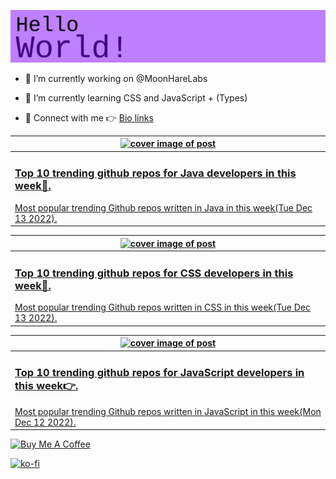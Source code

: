 [![Hello World!](https://github.com/ksenginew/ksenginew/raw/main/header.svg)](#nolink)

- 🔭 I’m currently working on @MoonHareLabs  

- 🌱 I’m currently learning CSS and JavaScript + (Types)    

- 💌 Connect with me 👉 [Bio links](https://ksengine.bio.link)

<!-- blog  posts start -->
<a href="https://dev.to/ksengine/top-10-trending-github-repos-for-java-developers-in-this-week-235e">
<table>
<thead>
<tr>
<th>
<img src="https://res.cloudinary.com/practicaldev/image/fetch/s--cyZjIoc---/c_imagga_scale,f_auto,fl_progressive,h_420,q_auto,w_1000/https://images.unsplash.com/photo-1514927298007-a2b56e5270e1%3Fcrop%3Dentropy%26cs%3Dtinysrgb%26fit%3Dmax%26fm%3Djpg%26ixid%3DMnwyODI4ODF8MHwxfHJhbmRvbXx8fHx8fHx8fDE2NzA5MzEzOTg%26ixlib%3Drb-4.0.3%26q%3D80%26w%3D1080" alt="cover image of post" width="500px" height="auto"/>
</th>
</tr>
</thead>
<tbody>
<tr>
<td>
<h3>Top 10 trending github repos for Java developers in this week🍉.</h3>
Most popular trending Github repos written in Java in this week(Tue Dec 13 2022).
</td>
</tr>
</tbody>
</table>
</a>



<a href="https://dev.to/ksengine/top-10-trending-github-repos-for-css-developers-in-this-week-kdl">
<table>
<thead>
<tr>
<th>
<img src="https://res.cloudinary.com/practicaldev/image/fetch/s--AXwluMlD--/c_imagga_scale,f_auto,fl_progressive,h_420,q_auto,w_1000/https://images.unsplash.com/photo-1530675392811-1966d9218af1%3Fcrop%3Dentropy%26cs%3Dtinysrgb%26fit%3Dmax%26fm%3Djpg%26ixid%3DMnwyODI4ODF8MHwxfHJhbmRvbXx8fHx8fHx8fDE2NzA5MzExNzU%26ixlib%3Drb-4.0.3%26q%3D80%26w%3D1080" alt="cover image of post" width="500px" height="auto"/>
</th>
</tr>
</thead>
<tbody>
<tr>
<td>
<h3>Top 10 trending github repos for CSS developers in this week🎁.</h3>
Most popular trending Github repos written in CSS in this week(Tue Dec 13 2022).
</td>
</tr>
</tbody>
</table>
</a>



<a href="https://dev.to/ksengine/top-10-trending-github-repos-for-javascript-developers-in-this-week-55hi">
<table>
<thead>
<tr>
<th>
<img src="https://res.cloudinary.com/practicaldev/image/fetch/s--VHAXd1Z1--/c_imagga_scale,f_auto,fl_progressive,h_420,q_auto,w_1000/https://images.unsplash.com/photo-1556075798-4825dfaaf498%3Fcrop%3Dentropy%26cs%3Dtinysrgb%26fit%3Dmax%26fm%3Djpg%26ixid%3DMnwyODI4ODF8MHwxfHJhbmRvbXx8fHx8fHx8fDE2NzA4NDQ5MjQ%26ixlib%3Drb-4.0.3%26q%3D80%26w%3D1080" alt="cover image of post" width="500px" height="auto"/>
</th>
</tr>
</thead>
<tbody>
<tr>
<td>
<h3>Top 10 trending github repos for JavaScript developers in this week👉.</h3>
Most popular trending Github repos written in JavaScript in this week(Mon Dec 12 2022).
</td>
</tr>
</tbody>
</table>
</a>
<!-- blog  posts end -->

<a href="https://www.buymeacoffee.com/ksengine">
  <img src="https://cdn.buymeacoffee.com/buttons/v2/default-yellow.png" alt="Buy Me A Coffee" width="200px" height="auto"/>
</a>

[![ko-fi](https://ko-fi.com/img/githubbutton_sm.svg)](https://ko-fi.com/D1D473BME)
